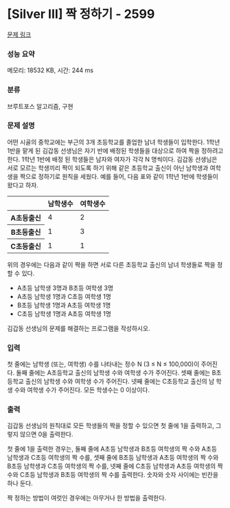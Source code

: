# [Silver III] 짝 정하기 - 2599 

[문제 링크](https://www.acmicpc.net/problem/2599) 

### 성능 요약

메모리: 18532 KB, 시간: 244 ms

### 분류

브루트포스 알고리즘, 구현

### 문제 설명

<p>어떤 시골의 중학교에는 부근의 3개 초등학교를 졸업한 남녀 학생들이 입학한다. 1학년 1반을 맡게 된 김갑동 선생님은 자기 반에 배정된 학생들을 대상으로 하여 짝을 정하려고 한다. 1학년 1반에 배정 된 학생들은 남자와 여자가 각각 N 명씩이다. 김갑동 선생님은 서로 모르는 학생끼리 짝이 되도록 하기 위해 같은 초등학교 출신이 아닌 남학생과 여학생을 짝으로 정하기로 원칙을 세웠다. 예를 들어, 다음 표와 같이 1학년 1반에 학생들이 왔다고 하자.</p>

<table class="table table-bordered table-center-30 td-center th-center">
	<thead>
		<tr>
			<th> </th>
			<th>남학생수</th>
			<th>여학생수</th>
		</tr>
	</thead>
	<tbody>
		<tr>
			<th>A초등출신</th>
			<td>4</td>
			<td>2</td>
		</tr>
		<tr>
			<th>B초등출신</th>
			<td>1</td>
			<td>3</td>
		</tr>
		<tr>
			<th>C초등출신</th>
			<td>1</td>
			<td>1</td>
		</tr>
	</tbody>
</table>

<p>위의 경우에는 다음과 같이 짝을 하면 서로 다른 초등학교 출신의 남녀 학생들로 짝을 정할 수 있다.</p>

<ul>
	<li>A초등 남학생 3명과 B초등 여학생 3명</li>
	<li>A초등 남학생 1명과 C초등 여학생 1명</li>
	<li>B초등 남학생 1명과 A초등 여학생 1명</li>
	<li>C초등 남학생 1명과 A초등 여학생 1명</li>
</ul>

<p>김갑동 선생님의 문제를 해결하는 프로그램을 작성하시오.</p>

### 입력 

 <p>첫 줄에는 남학생 (또는, 여학생) 수를 나타내는 정수 N (3 ≤ N ≤ 100,000)이 주어진다. 둘째 줄에는 A초등학교 출신의 남학생 수와 여학생 수가 주어진다. 셋째 줄에는 B초등학교 출신의 남학생 수와 여학생 수가 주어진다. 넷째 줄에는 C초등학교 출신의 남 학생 수와 여학생 수가 주어진다. 모든 학생수는 0 이상이다.</p>

### 출력 

 <p>김갑동 선생님의 원칙대로 모든 학생들의 짝을 정할 수 있으면 첫 줄에 1을 출력하고, 그렇지 않으면 0을 출력한다.</p>

<p>첫 줄에 1을 출력한 경우는, 둘째 줄에 A초등 남학생과 B초등 여학생의 짝 수와 A초등 남학생과 C초등 여학생의 짝 수를, 셋째 줄에 B초등 남학생과 A초등 여학생의 짝 수와 B초등 남학생과 C초등 여학생의 짝 수를, 넷째 줄에 C초등 남학생과 A초등 여학생의 짝 수와 C초등 남학생과 B초등 여학생의 짝 수를 출력한다. 숫자와 숫자 사이에는 빈칸을 하나 둔다.</p>

<p>짝 정하는 방법이 여럿인 경우에는 아무거나 한 방법을 출력한다.</p>

